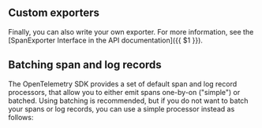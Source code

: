 ## Custom exporters

Finally, you can also write your own exporter. For more information, see the
[SpanExporter Interface in the API documentation]({{ $1 }}).

## Batching span and log records

The OpenTelemetry SDK provides a set of default span and log record processors,
that allow you to either emit spans one-by-on ("simple") or batched. Using
batching is recommended, but if you do not want to batch your spans or log
records, you can use a simple processor instead as follows:
